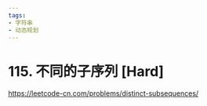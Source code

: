 ```yaml
---
tags:
- 字符串
- 动态规划
---
```


# 115. 不同的子序列 [Hard]

<https://leetcode-cn.com/problems/distinct-subsequences/>
